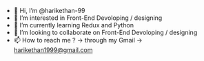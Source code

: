 - 👋 Hi, I’m @harikethan-99
- 👀 I’m interested in Front-End Devoloping / designing
- 🌱 I’m currently learning Redux and Python
- 💞️ I’m looking to collaborate on Front-End Devoloping / designing
- 📫 How to reach me ? -> through my Gmail -> harikethan1999@gmail.com

<!---
harikethan-99/harikethan-99 is a ✨ special ✨ repository because its `README.md` (this file) appears on your GitHub profile.
You can click the Preview link to take a look at your changes.
--->
